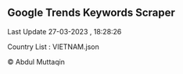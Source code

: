 

## Google Trends Keywords Scraper 
 
Last Update 27-03-2023 , 18:28:26

Country List :
VIETNAM.json



© Abdul Muttaqin 
